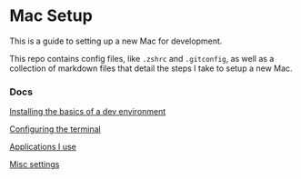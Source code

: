 # Mac Setup

This is a guide to setting up a new Mac for development.

This repo contains config files, like `.zshrc` and `.gitconfig`, as well as a collection of markdown files that detail the steps I take to setup a new Mac.

### Docs

[Installing the basics of a dev environment](first-things.md)

[Configuring the terminal](terminal.md)

[Applications I use](applications.md)

[Misc settings](misc.md)
